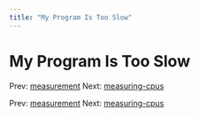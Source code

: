 ```yaml
---
title: "My Program Is Too Slow"
---
```


# My Program Is Too Slow

Prev: [measurement](measurement.md)
Next: [measuring-cpus](measuring-cpus.md)

Prev: [measurement](measurement.md)
Next: [measuring-cpus](measuring-cpus.md)
